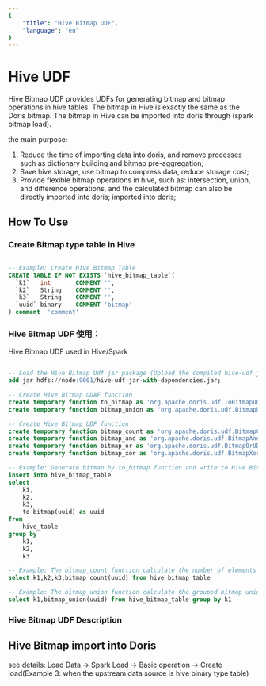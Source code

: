 ```yaml
---
{
    "title": "Hive Bitmap UDF",
    "language": "en"
}
---
```


<!-- 
Licensed to the Apache Software Foundation (ASF) under one
or more contributor license agreements.  See the NOTICE file
distributed with this work for additional information
regarding copyright ownership.  The ASF licenses this file
to you under the Apache License, Version 2.0 (the
"License"); you may not use this file except in compliance
with the License.  You may obtain a copy of the License at

  http://www.apache.org/licenses/LICENSE-2.0

Unless required by applicable law or agreed to in writing,
software distributed under the License is distributed on an
"AS IS" BASIS, WITHOUT WARRANTIES OR CONDITIONS OF ANY
KIND, either express or implied.  See the License for the
specific language governing permissions and limitations
under the License.
-->

# Hive UDF

 Hive Bitmap UDF provides UDFs for generating bitmap and bitmap operations in hive tables. The bitmap in Hive is exactly the same as the Doris bitmap. The bitmap in Hive can be imported into doris through (spark bitmap load).

 the main purpose:
  1. Reduce the time of importing data into doris, and remove processes such as dictionary building and bitmap pre-aggregation;
  2. Save hive storage, use bitmap to compress data, reduce storage cost;
  3. Provide flexible bitmap operations in hive, such as: intersection, union, and difference operations, and the calculated bitmap can also be directly imported into doris; imported into doris;

## How To Use

### Create Bitmap type table in Hive

```sql

-- Example: Create Hive Bitmap Table
CREATE TABLE IF NOT EXISTS `hive_bitmap_table`(
  `k1`   int       COMMENT '',
  `k2`   String    COMMENT '',
  `k3`   String    COMMENT '',
  `uuid` binary    COMMENT 'bitmap'
) comment  'comment'

```

### Hive Bitmap UDF 使用：

   Hive Bitmap UDF used in Hive/Spark

```sql

-- Load the Hive Bitmap Udf jar package (Upload the compiled hive-udf jar package to HDFS)
add jar hdfs://node:9001/hive-udf-jar-with-dependencies.jar;

-- Create Hive Bitmap UDAF function
create temporary function to_bitmap as 'org.apache.doris.udf.ToBitmapUDAF';
create temporary function bitmap_union as 'org.apache.doris.udf.BitmapUnionUDAF';

-- Create Hive Bitmap UDF function
create temporary function bitmap_count as 'org.apache.doris.udf.BitmapCountUDF';
create temporary function bitmap_and as 'org.apache.doris.udf.BitmapAndUDF';
create temporary function bitmap_or as 'org.apache.doris.udf.BitmapOrUDF';
create temporary function bitmap_xor as 'org.apache.doris.udf.BitmapXorUDF';

-- Example: Generate bitmap by to_bitmap function and write to Hive Bitmap table
insert into hive_bitmap_table
select 
    k1,
    k2,
    k3,
    to_bitmap(uuid) as uuid
from 
    hive_table
group by 
    k1,
    k2,
    k3

-- Example: The bitmap_count function calculate the number of elements in the bitmap
select k1,k2,k3,bitmap_count(uuid) from hive_bitmap_table

-- Example: The bitmap_union function calculate the grouped bitmap union
select k1,bitmap_union(uuid) from hive_bitmap_table group by k1

```

###  Hive Bitmap UDF  Description

## Hive Bitmap import into Doris

 see details: Load Data -> Spark Load -> Basic operation -> Create load(Example 3: when the upstream data source is hive binary type table)
